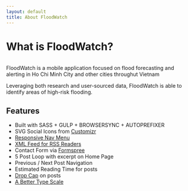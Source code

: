 ```yaml
---
layout: default
title: About FloodWatch
---
```


<div class="post">
	<h1 class="pageTitle">What is FloodWatch?</h1>
	<img src="{{ '/assets/floodwatchappdesign.png' }}" alt="">
	<p class="intro">FloodWatch is a mobile application focused on flood forecasting and alerting in Ho Chi Minh City and other cities throughut Vietnam</p>
	<p>Leveraging both research and user-sourced data, FloodWatch is able to identify areas of high-risk flooding.</p>
	<h2>Features</h2>
	<ul>
		<li>Built with SASS + GULP + BROWSERSYNC + AUTOPREFIXER</li>
  		<li>SVG Social Icons from <a href="http://customizr.net/icons/">Customizr</a></li>
  		<li><a href="http://responsive-nav.com/">Responsive Nav Menu</a></li>
  		<li><a href="https://github.com/snaptortoise/jekyll-rss-feeds">XML Feed for RSS Readers</a></li>
  		<li>Contact Form via <a href="http://formspree.io/">Formspree</a></li>
      <li>5 Post Loop with excerpt on Home Page</li>
  		<li>Previous / Next Post Navigation</li>
      <li>Estimated Reading Time for posts</li>
  		<li><a href="https://github.com/adobe-webplatform/dropcap.js">Drop Cap</a> on posts</li>
  		<li><a href="http://typecast.com/blog/a-more-modern-scale-for-web-typography">A Better Type Scale</a></li>
  	</ul>
</div>
